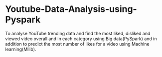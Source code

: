 # Youtube-Data-Analysis-using-Pyspark
To analyse YouTube trending data and find the most liked, disliked and viewed video overall and in each category using Big data(PySpark) and in addition to predict the most number of likes for a video using Machine learning(Mllib).
